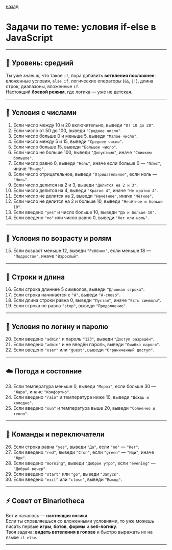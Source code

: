 [назад](pages/menuGitHub.md)

# Задачи по теме: условия if-else в JavaScript

---

## 🧠 Уровень: средний  
Ты уже знаешь, что такое `if`, пора добавить **ветвления посложнее**:  
вложенные условия, `else if`, логические операторы (`&&`, `||`), длина строк, диапазоны, вложенные `if`.  
Настоящий **боевой режим**, где логика — уже не детская.

---

## 🔢 Условия с числами

1. Если число между 10 и 20 включительно, выведи `"От 10 до 20"`.  
2. Если число от 50 до 100, выведи `"Среднее число"`.  
3. Если число больше 0 и меньше 5, выведи `"Малое число"`.  
4. Если число между 5 и 15, выведи `"Среднее число"`.  
5. Если число больше 15, выведи `"Большое число"`.  
6. Если число не больше 100, выведи `"Допустимо"`, иначе `"Слишком большое"`.  
7. Если число равно 0, выведи `"Ноль"`, иначе если больше 0 — `"Плюс"`, иначе `"Минус"`.  
8. Если число отрицательное, выведи `"Отрицательное"`, если ноль — `"Ноль"`.  
9. Если число делится на 2 и 3, выведи `"Делится на 2 и 3"`.  
10. Если число делится на 4, выведи `"Кратно 4"`, иначе `"Не кратно 4"`.  
11. Если число не делится на 2, выведи `"Нечётное"`, иначе `"Чётное"`.  
12. Если число не делится на 2 и больше 10, выведи `"Нечётное и больше 10"`.  
13. Если введено `"yes"` и число больше 10, выведи `"Да и больше 10"`.  
14. Если введено `"no"` или число равно 0, выведи `"Нет или ноль"`.

---

## 👤 Условия по возрасту и ролям

15. Если возраст меньше 12, выведи `"Ребёнок"`, если меньше 18 — `"Подросток"`, иначе `"Взрослый"`.

---

## 📄 Строки и длина

16. Если строка длиннее 5 символов, выведи `"Длинная строка"`.  
17. Если строка начинается с `"A"`, выведи `"А-слово"`.  
18. Если длина строки равна 0, выведи `"Пустая"`, иначе `"Есть символы"`.  
19. Если строка не равна `"stop"`, выведи `"Продолжение"`.

---

## 🔐 Условия по логину и паролю

20. Если введено `"admin"` и пароль `"123"`, выведи `"Доступ разрешён"`.  
21. Если введено `"admin"` и не введён пароль, выведи `"Ошибка пароля"`.  
22. Если введено `"user"` или `"guest"`, выведи `"Ограниченный доступ"`.

---

## ☁️ Погода и состояние

23. Если температура меньше 0, выведи `"Мороз"`, если больше 30 — `"Жара"`, иначе `"Комфортно"`.  
24. Если введено `"rain"` и температура ниже 10, выведи `"Дождь и холодно"`.  
25. Если введено `"sun"` и температура выше 20, выведи `"Солнечно и тепло"`.

---

## 🎨 Команды и переключатели

26. Если строка равна `"yes"`, выведи `"Да"`, если `"no"` — `"Нет"`.  
27. Если введено `"red"`, выведи `"Стоп"`, если `"green"` — `"Иди"`, иначе `"Жди"`.  
28. Если введено `"morning"`, выведи `"Доброе утро"`, если `"evening"` — `"Добрый вечер"`.  
29. Если введено `"start"` или `"go"`, выведи `"Запуск"`.  
30. Если введено `"exit"` или `"close"`, выведи `"Выход"`.

---

## ⚡ Совет от Binariotheca

Вот и началось — **настоящая логика**.  
Если ты справляешься со вложенными условиями, то уже можешь писать первые **игры**, **ботов**, **формы** и **веб-логику**.  
Твоя задача: **видеть ветвления в голове** и быстро выражать их на языке `if-else`.

---

